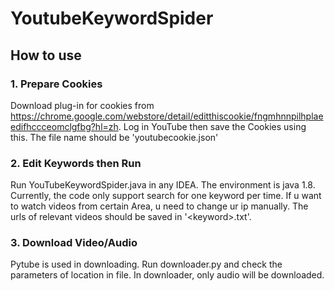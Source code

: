 # YoutubeKeywordSpider

## How to use

### 1. Prepare Cookies

Download plug-in for cookies from https://chrome.google.com/webstore/detail/editthiscookie/fngmhnnpilhplaeedifhccceomclgfbg?hl=zh. Log in YouTube then save the Cookies using this. The file name should be 'youtubecookie.json'

### 2. Edit Keywords then Run

Run YouTubeKeywordSpider.java in any IDEA. The environment is java 1.8. Currently, the code only support search for one keyword per time. If u want to watch videos from certain Area, u need to change ur ip manually. The urls of relevant videos should be saved in '\<keyword\>.txt'.

### 3. Download Video/Audio

Pytube is used in downloading. Run downloader.py and check the parameters of location in file. In downloader, only audio will be downloaded.
